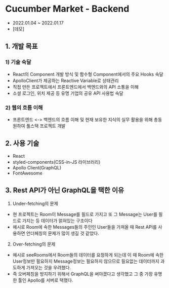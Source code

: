 # Cucumber Market - Backend
- 2022.01.04 ~ 2022.01.17
- [데모]

## 1. 개발 목표
### 1) 기술 숙달
- React의 Component 개발 방식 및 함수형 Component에서의 주요 Hooks 숙달
- ApolloClient가 제공하는 Reactive Variable로 상태관리
- 직접 만든 프로젝트에서 프론트엔드에서 백엔드와의 API 소통을 이해
- 소셜 로그인, 위치 제공 등 유명 기업의 공유 API 사용법 숙달
### 2) 웹의 흐름 이해
- 프론트엔드 <-> 백엔드의 흐름 이해 및 현재 보유한 지식의 실무 활용을 위해 총동원하여 풀스택 프로젝트 개발


## 2. 사용 기술
- React
- styled-components(CSS-in-JS 라이브러리)
- Apollo Client(GraphQL)
- FontAwesome

## 3. Rest API가 아닌 GraphQL을 택한 이유
 1) Under-fetching의 문제
- 현 프로젝트는 Room이 Message를 필드로 가지고 또 그 Message는 User를 필드로 가지는 등 데이터가 얽혀있는 구조이다
- 예시로 Room에 속한 Messages들의 주인인 User들을 가져올 때 Rest API를 사용하면 언더페칭의 문제가 많이 생길 것 같았다.
 2) Over-fetching의 문제
- 예시로 seeRooms에서 Room들의 데이터를 요청하게 되는데 이 때 Room에 속한 User정보만 필요하지 Message정보는 필요하지 않으므로 필요없는 데이터까지 과도하게 가져오는 것을 우려했다.
- 즉 오버페칭을 방지하기 위해서 GraphQL을 써야겠다고 생각했고 그 중 가장 유명한 툴인 Apollo를 서버로 택했다.



